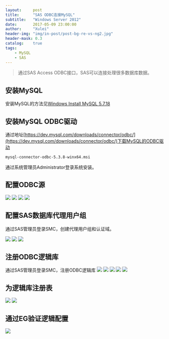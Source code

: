 ```yaml
---
layout:     post
title:      "SAS ODBC连接MySQL"
subtitle:   "Windows Server 2012"
date:       2017-05-09 23:00:00
author:     "Xulei"
header-img: "img/in-post/post-bg-re-vs-ng2.jpg"
header-mask: 0.3
catalog:    true
tags:
    - MySQL
    - SAS
---
```


> 通过SAS Access ODBC接口，SAS可以连接处理很多数据库数据。

## 安装MySQL

安装MySQL的方法见[Windows Install MySQL 5.7.18](http://xulei.org/2017/05/09/windows-mysql/)

## 安装MySQL ODBC驱动
通过地址[https://dev.mysql.com/downloads/connector/odbc/](https://dev.mysql.com/downloads/connector/odbc/)下载MySQL的ODBC驱动

```
mysql-connector-odbc-5.3.8-winx64.msi
```

通过系统管理员Administrator登录系统安装。

## 配置ODBC源

![](/img/in-post/2017-05-09/12.png)
![](/img/in-post/2017-05-09/13.png)
![](/img/in-post/2017-05-09/14.png)
![](/img/in-post/2017-05-09/15.png)


## 配置SAS数据库代理用户组

通过SAS管理员登录SMC，创建代理用户组和认证域。

![](/img/in-post/2017-05-09/16.png)
![](/img/in-post/2017-05-09/17.png)
![](/img/in-post/2017-05-09/18.png)


## 注册ODBC逻辑库

通过SAS管理员登录SMC，注册ODBC逻辑库
![](/img/in-post/2017-05-09/19.png)
![](/img/in-post/2017-05-09/20.png)
![](/img/in-post/2017-05-09/21.png)
![](/img/in-post/2017-05-09/22.png)
![](/img/in-post/2017-05-09/23.png)

## 为逻辑库注册表
![](/img/in-post/2017-05-09/24.png)
![](/img/in-post/2017-05-09/25.png)

## 通过EG验证逻辑配置
![](/img/in-post/2017-05-09/26.png)


